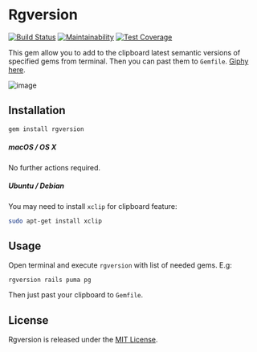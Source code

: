 # Rgversion
[![Build Status](https://travis-ci.org/vavgustov/rgversion.svg?branch=master)](https://travis-ci.org/vavgustov/rgversion) 
[![Maintainability](https://api.codeclimate.com/v1/badges/b5d59c13b4d649c321ea/maintainability)](https://codeclimate.com/github/vavgustov/rgversion/maintainability) 
[![Test Coverage](https://api.codeclimate.com/v1/badges/b5d59c13b4d649c321ea/test_coverage)](https://codeclimate.com/github/vavgustov/rgversion/test_coverage)
 
This gem allow you to add to the clipboard latest semantic versions of specified gems from terminal. 
Then you can past them to `Gemfile`. [Giphy here](https://github.com/vavgustov/rgversion/wiki/Giphy).

![image](https://user-images.githubusercontent.com/312873/35704274-00d2daec-07b0-11e8-8af8-f9717dd8bbab.png)

## Installation

```bash
gem install rgversion
```

##### macOS / OS X
No further actions required.

##### Ubuntu / Debian
You may need to install `xclip` for clipboard feature:
```bash
sudo apt-get install xclip
``` 

## Usage
Open terminal and execute ``rgversion`` with list of needed gems. E.g:

```
rgversion rails puma pg
```

Then just past your clipboard to `Gemfile`.

## License

Rgversion is released under the [MIT License](https://opensource.org/licenses/MIT).
